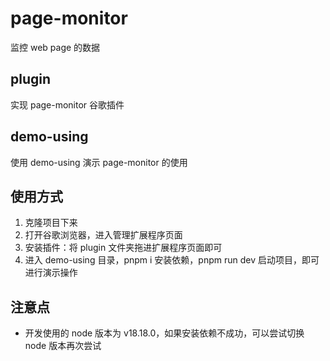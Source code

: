 # page-monitor
监控 web page 的数据

## plugin
实现 page-monitor 谷歌插件

## demo-using
使用 demo-using 演示 page-monitor 的使用

## 使用方式
1. 克隆项目下来
2. 打开谷歌浏览器，进入管理扩展程序页面
3. 安装插件：将 plugin 文件夹拖进扩展程序页面即可
4. 进入 demo-using 目录，pnpm i 安装依赖，pnpm run dev 启动项目，即可进行演示操作

## 注意点
- 开发使用的 node 版本为 v18.18.0，如果安装依赖不成功，可以尝试切换 node 版本再次尝试